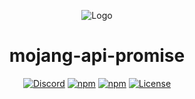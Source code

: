 <div align="center">

![Logo](https://img.nilsdev.io/58bc4/5d72dcac48cfd.png/raw)

# mojang-api-promise

[![Discord](https://img.shields.io/discord/617339081168388110?color=green&label=discord&logo=discord&logoColor=white&style=for-the-badge)](https://discord.gg/mEnDydK)
[![npm](https://img.shields.io/npm/v/mojang-api-promise?style=for-the-badge)](https://www.npmjs.com/package/mojang-api-promise)
[![npm](https://img.shields.io/npm/dt/mojang-api-promise?style=for-the-badge)](https://www.npmjs.com/package/mojang-api-promise)
[![License](https://img.shields.io/badge/license-MIT-green?style=for-the-badge&logo=github)](https://github.com/thenilsdev/mojang-api-promise/blob/master/LICENSE)

</div>
